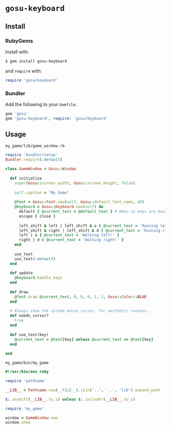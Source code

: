 # `gosu-keyboard`

## Install

### RubyGems

Install with:

```sh
$ gem install gosu-keyboard
```

and `require` with:

```ruby
require 'gosu/keyboard'
```

### Bundler

Add the following to your `Gemfile`:

```ruby
gem 'gosu'
gem 'gosu-keyboard', require: 'gosu/keyboard'
```

## Usage

`my_game/lib/game_window.rb`

```ruby
require 'bundler/setup'
Bundler.require(:default)

class GameWindow < Gosu::Window
  
  def initialize
    super(Gosu::screen_width, Gosu::screen_height, false)
    
    self.caption = "My Game"
    
    @font = Gosu::Font.new(self, Gosu::default_font_name, 40)
    @keyboard = Gosu::Keyboard.new(self) do
      default { @current_text = @default_text } # When no keys are being pressed
      escape { close }
      
      left_shift & left | left_shift & a { @current_text = 'Running left!' }
      left_shift & right | left_shift & d { @current_text = 'Running right!' }
      left | a { @current_text = 'Walking left!' }
      right | d { @current_text = 'Walking right!' }
    end
    
    use_text
    use_text(:default)
  end
    
  def update
    @keyboard.handle_keys
  end
    
  def draw
    @font.draw @current_text, 0, 0, 0, 1, 1, Gosu::Color::BLUE
  end
  
  # Always show the system mouse cursor, for aesthetic reasons..
  def needs_cursor?
    true
  end
  
  def use_text(key)
    @current_text = @text[key] unless @current_text == @text[key]
  end
  
end
```

`my_game/bin/my_game`

```ruby
#!/usr/bin/env ruby

require 'pathname'

__LIB__ = Pathname.new(__FILE__).join('..', '..', 'lib').expand_path

$:.unshift(__LIB__.to_s) unless $:.include?(__LIB__.to_s)

require 'my_game'

window = GameWindow.new
window.show
```